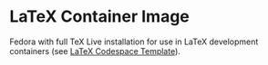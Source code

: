 # LaTeX Container Image
Fedora with full TeX Live installation for use in LaTeX development containers (see [LaTeX Codespace Template](https://github.com/llinsbauer/latex-template)).